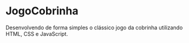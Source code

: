 # JogoCobrinha
Desenvolvendo de forma simples o clássico jogo da cobrinha utilizando HTML, CSS e JavaScript.
